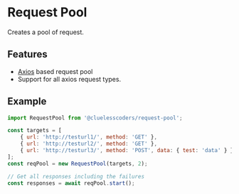 # Request Pool

Creates a pool of request.

## Features

- [Axios](https://www.npmjs.com/package/axios) based request pool
- Support for all axios request types.

## Example

```js
import RequestPool from '@cluelesscoders/request-pool';

const targets = [
    { url: 'http://testurl1/', method: 'GET' },
    { url: 'http://testurl2/', method: 'GET' },
    { url: 'http://testurl3/', method: 'POST', data: { test: 'data' } },
];
const reqPool = new RequestPool(targets, 2);

// Get all responses including the failures
const responses = await reqPool.start();
```